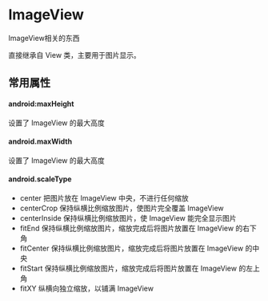 # ImageView
ImageView相关的东西

直接继承自 View 类，主要用于图片显示。

## 常用属性

#### android:maxHeight

设置了 ImageView 的最大高度

#### android.maxWidth

设置了 ImageView 的最大高度


#### android.scaleType

* center        把图片放在 ImageView 中央，不进行任何缩放
* centerCrop    保持纵横比例缩放图片，使图片完全覆盖 ImageView
* centerInside  保持纵横比例缩放图片，使 ImageView 能完全显示图片
* fitEnd        保持纵横比例缩放图片，缩放完成后将图片放置在 ImageView 的右下角
* fitCenter		保持纵横比例缩放图片，缩放完成后将图片放置在 ImageView 的中央
* fitStart 		保持纵横比例缩放图片，缩放完成后将图片放置在 ImageView 的左上角
* fitXY			纵横向独立缩放，以铺满 ImageView

